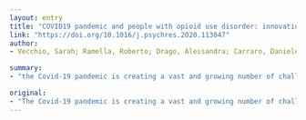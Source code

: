```yaml
---
layout: entry
title: "COVID19 pandemic and people with opioid use disorder: innovation to reduce risk"
link: "https://doi.org/10.1016/j.psychres.2020.113047"
author:
- Vecchio, Sarah; Ramella, Roberto; Drago, Alessandra; Carraro, Daniele; Littlewood, Richard; Somaini, Lorenzo

summary:
- "the Covid-19 pandemic is creating a vast and growing number of challenges for all. People with a history of opioid use disorder (OUD) also may be exposed to additional risks. In Piedmont one of the areas most severely affected by the pandamic. Teams designed and implemented innovation approaches to enable continuation of care and reduce the inherent system risk to patients with OUD. Many people with history of OUD also may also be exposed. Those with opioid use disorders may also risk being exposed to a large number of people in the region. The Covid-related mortality."

original:
- "The Covid-19 pandemic is creating a vast and growing number of challenges for all. People with a history of opioid use disorder (OUD) also may be exposed to additional risks. Piedmont one of the areas most severely affected by the Covid-19 pandemic, with large numbers of people infected and related mortality. In the region, specialists responsible for OUD care identified the risk that the existing care system exposed patients to. Teams designed and implemented innovation approaches to enable continuation of care and reduce the inherent system risk to patients with OUD."
---
```


